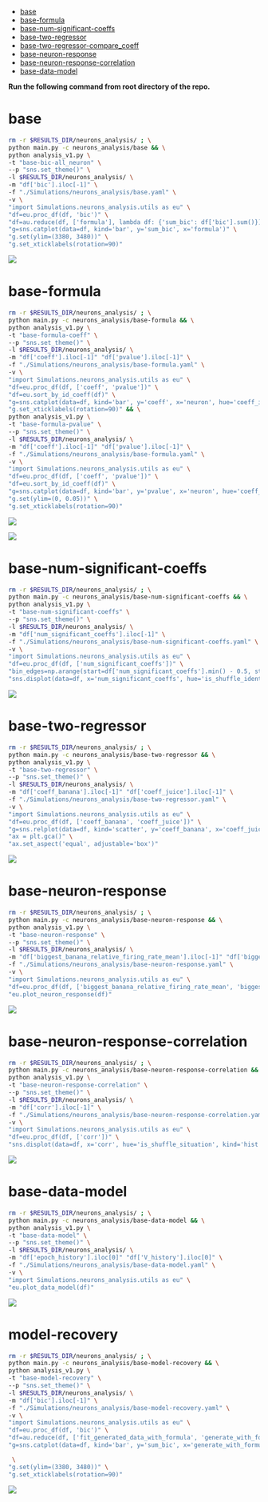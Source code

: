 -   [base](#base)
-   [base-formula](#base-formula)
-   [base-num-significant-coeffs](#base-num-significant-coeffs)
-   [base-two-regressor](#base-two-regressor)
-   [base-two-regressor-compare_coeff](#base-two-regressor-compare_coeff)
-   [base-neuron-response](#base-neuron-response)
-   [base-neuron-response-correlation](#base-neuron-response-correlation)
-   [base-data-model](#base-data-model)

**Run the following command from root directory of the repo.**

# base

```bash
rm -r $RESULTS_DIR/neurons_analysis/ ; \
python main.py -c neurons_analysis/base && \
python analysis_v1.py \
-t "base-bic-all_neuron" \
--p "sns.set_theme()" \
-l $RESULTS_DIR/neurons_analysis/ \
-m "df['bic'].iloc[-1]" \
-f "./Simulations/neurons_analysis/base.yaml" \
-v \
"import Simulations.neurons_analysis.utils as eu" \
"df=eu.proc_df(df, 'bic')" \
"df=au.reduce(df, ['formula'], lambda df: {'sum_bic': df['bic'].sum()})" \
"g=sns.catplot(data=df, kind='bar', y='sum_bic', x='formula')" \
"g.set(ylim=(3380, 3480))" \
"g.set_xticklabels(rotation=90)"
```

![](base-bic-all_neuron-.png)

# base-formula

```bash
rm -r $RESULTS_DIR/neurons_analysis/ ; \
python main.py -c neurons_analysis/base-formula && \
python analysis_v1.py \
-t "base-formula-coeff" \
--p "sns.set_theme()" \
-l $RESULTS_DIR/neurons_analysis/ \
-m "df['coeff'].iloc[-1]" "df['pvalue'].iloc[-1]" \
-f "./Simulations/neurons_analysis/base-formula.yaml" \
-v \
"import Simulations.neurons_analysis.utils as eu" \
"df=eu.proc_df(df, ['coeff', 'pvalue'])" \
"df=eu.sort_by_id_coeff(df)" \
"g=sns.catplot(data=df, kind='bar', y='coeff', x='neuron', hue='coeff_id')" \
"g.set_xticklabels(rotation=90)" && \
python analysis_v1.py \
-t "base-formula-pvalue" \
--p "sns.set_theme()" \
-l $RESULTS_DIR/neurons_analysis/ \
-m "df['coeff'].iloc[-1]" "df['pvalue'].iloc[-1]" \
-f "./Simulations/neurons_analysis/base-formula.yaml" \
-v \
"import Simulations.neurons_analysis.utils as eu" \
"df=eu.proc_df(df, ['coeff', 'pvalue'])" \
"df=eu.sort_by_id_coeff(df)" \
"g=sns.catplot(data=df, kind='bar', y='pvalue', x='neuron', hue='coeff_id')" \
"g.set(ylim=(0, 0.05))" \
"g.set_xticklabels(rotation=90)"
```

![](base-formula-coeff-.png)

![](base-formula-pvalue-.png)

<!-- # base-coeff-date-anova

```bash
rm -r $RESULTS_DIR/neurons_analysis/ ; \
python main.py -c neurons_analysis/base-coeff-date-anova -l
``` -->

# base-num-significant-coeffs

```bash
rm -r $RESULTS_DIR/neurons_analysis/ ; \
python main.py -c neurons_analysis/base-num-significant-coeffs && \
python analysis_v1.py \
-t "base-num-significant-coeffs" \
--p "sns.set_theme()" \
-l $RESULTS_DIR/neurons_analysis/ \
-m "df['num_significant_coeffs'].iloc[-1]" \
-f "./Simulations/neurons_analysis/base-num-significant-coeffs.yaml" \
-v \
"import Simulations.neurons_analysis.utils as eu" \
"df=eu.proc_df(df, ['num_significant_coeffs'])" \
"bin_edges=np.arange(start=df['num_significant_coeffs'].min() - 0.5, stop=df['num_significant_coeffs'].max() + 1.5, step=1)" \
"sns.displot(data=df, x='num_significant_coeffs', hue='is_shuffle_identity', kind='hist', bins=bin_edges)"
```

![](base-num-significant-coeffs-.png)

# base-two-regressor

```bash
rm -r $RESULTS_DIR/neurons_analysis/ ; \
python main.py -c neurons_analysis/base-two-regressor && \
python analysis_v1.py \
-t "base-two-regressor" \
--p "sns.set_theme()" \
-l $RESULTS_DIR/neurons_analysis/ \
-m "df['coeff_banana'].iloc[-1]" "df['coeff_juice'].iloc[-1]" \
-f "./Simulations/neurons_analysis/base-two-regressor.yaml" \
-v \
"import Simulations.neurons_analysis.utils as eu" \
"df=eu.proc_df(df, ['coeff_banana', 'coeff_juice'])" \
"g=sns.relplot(data=df, kind='scatter', y='coeff_banana', x='coeff_juice')" \
"ax = plt.gca()" \
"ax.set_aspect('equal', adjustable='box')"
```

![](base-two-regressor-.png)

<!-- # base-two-regressor-compare_coeff

```bash
rm -r $RESULTS_DIR/neurons_analysis/ ; \
python main.py -c neurons_analysis/base-two-regressor-compare_coeff && \
python analysis_v1.py \
-t "base-two-regressor-compare_coeff" \
--p "sns.set_theme()" \
-l $RESULTS_DIR/neurons_analysis/ \
-m "df['coeff_value'].iloc[-1]" "df['coeff_identity_value'].iloc[-1]" \
-f "./Simulations/neurons_analysis/base-two-regressor-compare_coeff.yaml" \
-v \
"import Simulations.neurons_analysis.utils as eu" \
"df=eu.proc_df(df, ['coeff_value', 'coeff_identity_value'])" \
"g=sns.relplot(data=df, kind='scatter', y='coeff_value', x='coeff_identity_value', style='compare_coeff')"
```

![](base-two-regressor-compare_coeff-.png) -->

# base-neuron-response

```bash
rm -r $RESULTS_DIR/neurons_analysis/ ; \
python main.py -c neurons_analysis/base-neuron-response && \
python analysis_v1.py \
-t "base-neuron-response" \
--p "sns.set_theme()" \
-l $RESULTS_DIR/neurons_analysis/ \
-m "df['biggest_banana_relative_firing_rate_mean'].iloc[-1]" "df['biggest_juice_relative_firing_rate_mean'].iloc[-1]" "df['biggest_banana_relative_firing_rate_sem_half'].iloc[-1]" "df['biggest_juice_relative_firing_rate_sem_half'].iloc[-1]" \
-f "./Simulations/neurons_analysis/base-neuron-response.yaml" \
-v \
"import Simulations.neurons_analysis.utils as eu" \
"df=eu.proc_df(df, ['biggest_banana_relative_firing_rate_mean', 'biggest_juice_relative_firing_rate_mean', 'biggest_banana_relative_firing_rate_sem_half', 'biggest_juice_relative_firing_rate_sem_half'])" \
"eu.plot_neuron_response(df)"
```

![](base-neuron-response-.png)

# base-neuron-response-correlation

```bash
rm -r $RESULTS_DIR/neurons_analysis/ ; \
python main.py -c neurons_analysis/base-neuron-response-correlation && \
python analysis_v1.py \
-t "base-neuron-response-correlation" \
--p "sns.set_theme()" \
-l $RESULTS_DIR/neurons_analysis/ \
-m "df['corr'].iloc[-1]" \
-f "./Simulations/neurons_analysis/base-neuron-response-correlation.yaml" \
-v \
"import Simulations.neurons_analysis.utils as eu" \
"df=eu.proc_df(df, ['corr'])" \
"sns.displot(data=df, x='corr', hue='is_shuffle_situation', kind='hist')"
```

![](base-neuron-response-correlation-.png)

# base-data-model

```bash
rm -r $RESULTS_DIR/neurons_analysis/ ; \
python main.py -c neurons_analysis/base-data-model && \
python analysis_v1.py \
-t "base-data-model" \
--p "sns.set_theme()" \
-l $RESULTS_DIR/neurons_analysis/ \
-m "df['epoch_history'].iloc[0]" "df['V_history'].iloc[0]" \
-f "./Simulations/neurons_analysis/base-data-model.yaml" \
-v \
"import Simulations.neurons_analysis.utils as eu" \
"eu.plot_data_model(df)"
```

![](base-data-model-.png)

# model-recovery

```bash
rm -r $RESULTS_DIR/neurons_analysis/ ; \
python main.py -c neurons_analysis/base-model-recovery && \
python analysis_v1.py \
-t "base-model-recovery" \
--p "sns.set_theme()" \
-l $RESULTS_DIR/neurons_analysis/ \
-m "df['bic'].iloc[-1]" \
-f "./Simulations/neurons_analysis/base-model-recovery.yaml" \
-v \
"import Simulations.neurons_analysis.utils as eu" \
"df=eu.proc_df(df, 'bic')" \
"df=au.reduce(df, ['fit_generated_data_with_formula', 'generate_with_formula', 'seed'], lambda df: {'sum_bic': df['bic'].sum()})" \
"g=sns.catplot(data=df, kind='bar', y='sum_bic', x='generate_with_formula', hue='fit_generated_data_with_formula')"

 \
"g.set(ylim=(3380, 3480))" \
"g.set_xticklabels(rotation=90)"
```

![](base-model-recovery-.png)